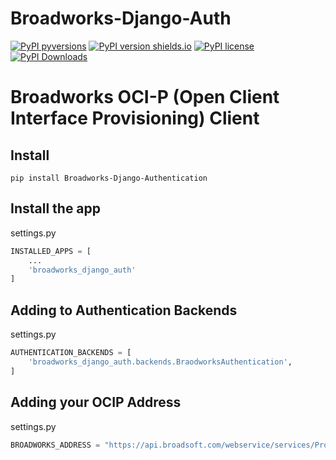 # Broadworks-Django-Auth 
[![PyPI pyversions](https://img.shields.io/pypi/status/Broadworks-Django-Authentication.svg)](https://pypi.org/project/Broadworks-Django-Authentication/)
[![PyPI version shields.io](https://img.shields.io/pypi/v/Broadworks-Django-Authentication.svg)](https://pypi.python.org/pypi/Broadworks-Django-Authentication/)
[![PyPI license](https://img.shields.io/pypi/l/Broadworks-Django-Authentication.svg)](https://pypi.python.org/pypi/Broadworks-Django-Authentication/)
[![PyPI Downloads](https://img.shields.io/pypi/dm/Broadworks-Django-Authentication.svg)](https://pypi.python.org/pypi/Broadworks-Django-Authentication/)
#  Broadworks OCI-P (Open Client Interface Provisioning) Client

## Install

```
pip install Broadworks-Django-Authentication

```


## Install the app
settings.py
```python
INSTALLED_APPS = [
    ...
    'broadworks_django_auth'
]

```
## Adding to Authentication Backends

settings.py
```python
AUTHENTICATION_BACKENDS = [
    'broadworks_django_auth.backends.BraodworksAuthentication',
]
```


## Adding your OCIP Address

settings.py

```python
BROADWORKS_ADDRESS = "https://api.broadsoft.com/webservice/services/ProvisioningService"

```
